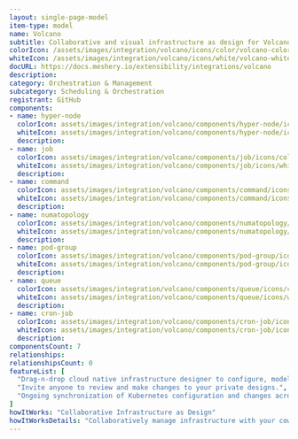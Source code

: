 ```yaml
---
layout: single-page-model
item-type: model
name: Volcano
subtitle: Collaborative and visual infrastructure as design for Volcano
colorIcon: /assets/images/integration/volcano/icons/color/volcano-color.svg
whiteIcon: /assets/images/integration/volcano/icons/white/volcano-white.svg
docURL: https://docs.meshery.io/extensibility/integrations/volcano
description: 
category: Orchestration & Management
subcategory: Scheduling & Orchestration
registrant: GitHub
components: 
- name: hyper-node
  colorIcon: assets/images/integration/volcano/components/hyper-node/icons/color/hyper-node-color.svg
  whiteIcon: assets/images/integration/volcano/components/hyper-node/icons/white/hyper-node-white.svg
  description: 
- name: job
  colorIcon: assets/images/integration/volcano/components/job/icons/color/job-color.svg
  whiteIcon: assets/images/integration/volcano/components/job/icons/white/job-white.svg
  description: 
- name: command
  colorIcon: assets/images/integration/volcano/components/command/icons/color/command-color.svg
  whiteIcon: assets/images/integration/volcano/components/command/icons/white/command-white.svg
  description: 
- name: numatopology
  colorIcon: assets/images/integration/volcano/components/numatopology/icons/color/numatopology-color.svg
  whiteIcon: assets/images/integration/volcano/components/numatopology/icons/white/numatopology-white.svg
  description: 
- name: pod-group
  colorIcon: assets/images/integration/volcano/components/pod-group/icons/color/pod-group-color.svg
  whiteIcon: assets/images/integration/volcano/components/pod-group/icons/white/pod-group-white.svg
  description: 
- name: queue
  colorIcon: assets/images/integration/volcano/components/queue/icons/color/queue-color.svg
  whiteIcon: assets/images/integration/volcano/components/queue/icons/white/queue-white.svg
  description: 
- name: cron-job
  colorIcon: assets/images/integration/volcano/components/cron-job/icons/color/cron-job-color.svg
  whiteIcon: assets/images/integration/volcano/components/cron-job/icons/white/cron-job-white.svg
  description: 
componentsCount: 7
relationships: 
relationshipsCount: 0
featureList: [
  "Drag-n-drop cloud native infrastructure designer to configure, model, and deploy your workloads.",
  "Invite anyone to review and make changes to your private designs.",
  "Ongoing synchronization of Kubernetes configuration and changes across any number of clusters."
]
howItWorks: "Collaborative Infrastructure as Design"
howItWorksDetails: "Collaboratively manage infrastructure with your coworkers synchronously sharing the same designs."
---
```

